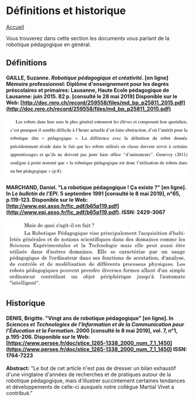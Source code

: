 # Définitions et historique

[Accueil](accueil.md)

Vous trouverez dans cette section les documents vous parlant de la robotique pédagogique en général.

## Définitions

#### GAILLE, Suzanne. _Robotique pédagogique et créativité_. [en ligne] Mémoire professionnel: Diplôme d'enseignement pour les degrés préscolaires et primaires: Lausanne, Haute Ecole pédagogique de Lausanne: juin 2015. 82 p. [consulté le 28 mai 2019] Disponible sur le Web: [http://doc.rero.ch/record/259558/files/md_bp_p25811_2015.pdf](http://doc.rero.ch/record/259558/files/md_bp_p25811_2015.pdf)

![definition](/images/Gaille_Suzanne1.png)

#### MARCHAND, Daniel. "La robotique pédagogique ! Ça existe ?" [en ligne]. In _Le bulletin de l'EPI_. 5 septembre 1991 [consulté le 8 mai 2019], n°65, p.119-123. Disponible sur le Web: [http://www.epi.asso.fr/fic_pdf/b65p119.pdf](http://www.epi.asso.fr/fic_pdf/b65p119.pdf). ISSN: 2429-3067

![definition](/images/Marchand_Daniel1.png)

## Historique

#### DENIS, Brigitte. "Vingt ans de robotique pédagogique" [en ligne]. In _Sciences et Technologies de l'Information et de la Communication pour l'Éducation et la Formation_. 2000 [consulté le 8 mai 2019], vol. 7, n°1, p.195-206. Disponible sur le Web: [https://www.persee.fr/doc/stice_1265-1338_2000_num_7_1_1450](https://www.persee.fr/doc/stice_1265-1338_2000_num_7_1_1450) ISSN: 1764-7223

**Abstract:** "Le but de cet article n'est pas de dresser un bilan exhaustif d'une vingtaine d'années de recherches et de pratiques autour de la robotique pédagogique, mais d'illustrer succintement certaines tendances et développements de celle-ci auxquels notre collègue Martial Vivet a contribué."
